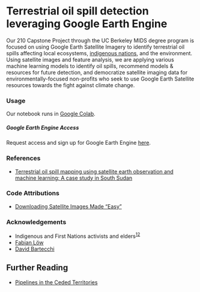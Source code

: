 # Terrestrial oil spill detection leveraging Google Earth Engine

Our 210 Capstone Project through the UC Berkeley MIDS degree program is focused on using Google Earth Satellite Imagery to identify terrestrial oil spills affecting local ecosystems, [indigenous nations](https://public.tableau.com/app/profile/maddie.dilullo.byrne/viz/CrudeOilxWaterbodiesxTerritories/Sheet1), and the environment. Using satellite images and feature analysis, we are applying various machine learning models to identify oil spills, recommend models & resources for future detection, and democratize satellite imaging data for environmentally-focused non-profits who seek to use Google Earth Satellite resources towards the fight against climate change.

### Usage

Our notebook runs in [Google Colab](https://colab.research.google.com/).

##### Google Earth Engine Access
Request access and sign up for Google Earth Engine [here](https://www.google.com/url?sa=t&rct=j&q=&esrc=s&source=web&cd=&cad=rja&uact=8&ved=2ahUKEwjhhPOU6eD7AhUcrYkEHelICAkQFnoECA0QAQ&url=https%3A%2F%2Fsignup.earthengine.google.com%2F&usg=AOvVaw1TbfkAxnIa4uoNJjKeuECF). 

### References 
* [Terrestrial oil spill mapping using satellite earth observation and machine learning: A case study in South Sudan](https://www.researchgate.net/publication/353755860_Terrestrial_oil_spill_mapping_using_satellite_earth_observation_and_machine_learning_A_case_study_in_South_Sudan)

### Code Attributions
* [Downloading Satellite Images Made “Easy”](https://sites.northwestern.edu/researchcomputing/2021/11/19/downloading-satellite-images-made-easy/)

### Acknowledgements
* Indigenous and First Nations activists and elders<sup>[1](https://americanindian.si.edu/nk360/plains-treaties/dapl)</sup><sup>[2](https://www.cbc.ca/news/science/what-on-earth-indigenous-pipeline-resistance-1.6271187)</sup>
* [Fabian Löw](https://www.researchgate.net/scientific-contributions/Fabian-Loew-75888666)
* [David Bartecchi](https://public.tableau.com/app/profile/david.bartecchi8297/viz/PipelinesandSpillinIndianCountry2012-2020/Dashboard12)

## Further Reading
* [Pipelines in the Ceded Territories](https://www.stopline3.org/line5)
